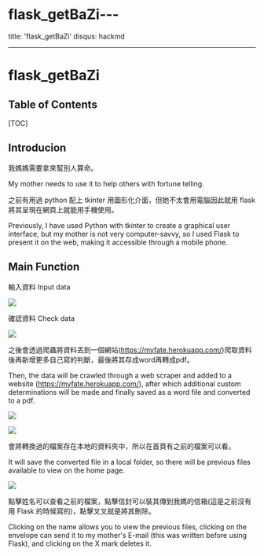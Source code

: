# flask_getBaZi---

title: 'flask_getBaZi'
disqus: hackmd

---

# flask_getBaZi

## Table of Contents

[TOC]

## Introducion

我媽媽需要拿來幫別人算命。

My mother needs to use it to help others with fortune telling.

之前有用過 python 配上 tkinter 用圖形化介面，但她不太會用電腦因此就用 flask 將其呈現在網頁上就能用手機使用。

Previously, I have used Python with tkinter to create a graphical user interface, but my mother is not very computer-savvy, so I used Flask to present it on the web, making it accessible through a mobile phone.

## Main Function

輸入資料 Input data

![](https://i.imgur.com/wcB8XbX.png)

確認資料 Check data

![](https://i.imgur.com/xT0qvex.png)

之後會透過爬蟲將資料丟到一個網站(https://myfate.herokuapp.com/)爬取資料後再新增更多自己寫的判斷，最後將其存成word再轉成pdf。

Then, the data will be crawled through a web scraper and added to a website (https://myfate.herokuapp.com/), after which additional custom determinations will be made and finally saved as a word file and converted to a pdf.

![](https://i.imgur.com/pVQNQCe.png)

![](https://i.imgur.com/pfRrzSP.png)

會將轉換過的檔案存在本地的資料夾中，所以在首頁有之前的檔案可以看。

It will save the converted file in a local folder, so there will be previous files available to view on the home page.

![](https://i.imgur.com/OXVmg9K.png)

點擊姓名可以查看之前的檔案，點擊信封可以裝其傳到我媽的信箱(這是之前沒有用 Flask 的時候寫的)，點擊叉叉就是將其刪除。

Clicking on the name allows you to view the previous files, clicking on the envelope can send it to my mother's E-mail (this was written before using Flask), and clicking on the X mark deletes it.
